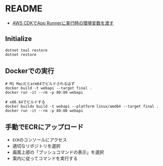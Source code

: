 # README

- [AWS CDKでApp Runnerに実行時の環境変数を渡す](https://www.findxfine.com/infrastructure/aws/995562497.html)

## Initialize

```shell
dotnet tool restore
dotnet restore
```

## Dockerでの実行

```shell
# M1 Macだとarm64でビルドされるはず
docker build -t webapi --target final .
docker run -it --rm -p 80:80 webapi

# x86_64でビルドする
docker buildx build -t webapi --platform linux/amd64 --target final .
docker run -it --rm -p 80:80 webapi
```

## 手動でECRにアップロード

- `ECR`のコンソールにアクセス
- 適切なリポジトリを選択
- 画面上部の「プッシュコマンドの表示」を選択
- 案内に従ってコマンドを実行する
